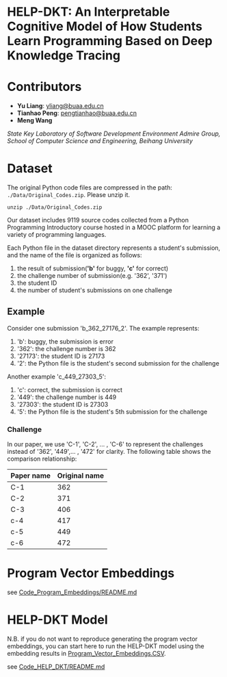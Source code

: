 # HELP-DKT: An Interpretable Cognitive Model of How Students Learn Programming Based on Deep Knowledge Tracing

# Contributors

- **Yu Liang**: yliang@buaa.edu.cn 
- **Tianhao Peng**: pengtianhao@buaa.edu.cn
- **Meng Wang** 

_State Key Laboratory of Software Development Environment Admire Group, School of Computer Science and Engineering, Beihang University_

# Dataset
The original Python code files are compressed in the path: `./Data/Original_Codes.zip`. Please unzip it.

```
unzip ./Data/Original_Codes.zip
```

Our dataset includes 9119 source codes collected from a Python Programming Introductory course hosted in a MOOC platform for learning a variety of programming languages.

Each Python file in the dataset directory represents a student's submission, and the name of the file is organized as follows:

1. the result of submission(**'b'** for buggy, **'c'** for correct)
2. the challenge number of submission(e.g. '362', '371')
3. the student ID
4. the number of student's submissions on one challenge

## Example

Consider one submission 'b_362_27176_2'. The example represents:
1. 'b': buggy, the submission is error
2. '362': the challenge number is 362
3. '27173': the student ID is 27173
4. '2': the Python file is the student's second submission for the challenge

Another example 'c_449_27303_5':
1. 'c': correct, the submission is correct
2. '449': the challenge number is 449
3. '27303': the student ID is 27303
4. '5': the Python file is the student's 5th submission for the challenge

### Challenge

In our paper, we use 'C-1', 'C-2', ... , 'C-6' to represent the challenges instead of '362', '449',... , '472' for clarity. The following table shows the comparison relationship:

| Paper name | Original name |
| --- | --- |
| C-1 | 362 |
| C-2 | 371 |
| C-3 | 406 |
| c-4 | 417 |
| c-5 | 449 |
| c-6 | 472 |


# Program Vector Embeddings

see [Code_Program_Embeddings/README.md](./Code_Program_Embeddings/README.md)

# HELP-DKT Model

N.B. if you do not want to reproduce generating the program vector embeddings, you can start here to run the HELP-DKT model using the embedding results in [Program_Vector_Embeddings.CSV](Data/Program_Vector_Embeddings.CSV).

see [Code_HELP_DKT/README.md](./Code_HELP_DKT/README.md)
